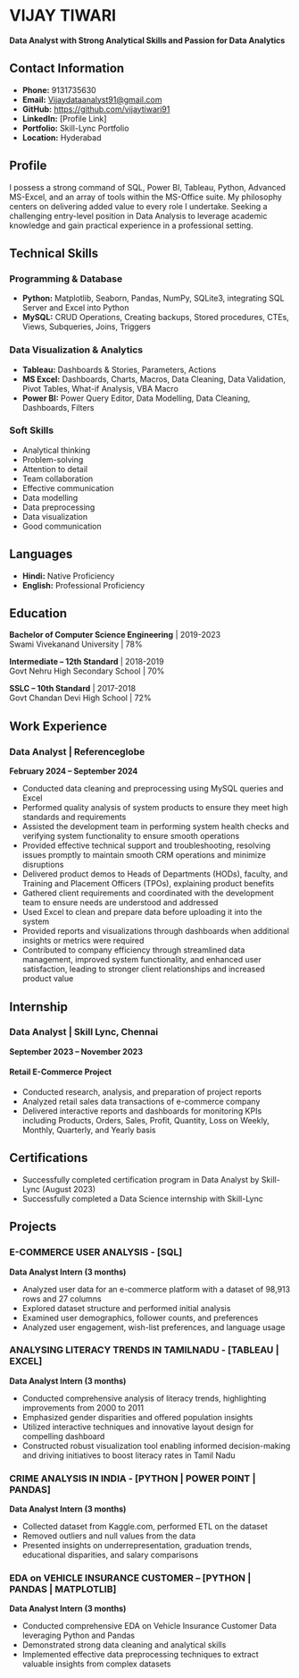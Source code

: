 # VIJAY TIWARI
**Data Analyst with Strong Analytical Skills and Passion for Data Analytics**

## Contact Information
- **Phone:** 9131735630
- **Email:** Vijaydataanalyst91@gmail.com
- **GitHub:** https://github.com/vijaytiwari91
- **LinkedIn:** [Profile Link]
- **Portfolio:** Skill-Lync Portfolio
- **Location:** Hyderabad

## Profile
I possess a strong command of SQL, Power BI, Tableau, Python, Advanced MS-Excel, and an array of tools within the MS-Office suite. My philosophy centers on delivering added value to every role I undertake. Seeking a challenging entry-level position in Data Analysis to leverage academic knowledge and gain practical experience in a professional setting.

## Technical Skills

### Programming & Database
- **Python:** Matplotlib, Seaborn, Pandas, NumPy, SQLite3, integrating SQL Server and Excel into Python
- **MySQL:** CRUD Operations, Creating backups, Stored procedures, CTEs, Views, Subqueries, Joins, Triggers

### Data Visualization & Analytics
- **Tableau:** Dashboards & Stories, Parameters, Actions
- **MS Excel:** Dashboards, Charts, Macros, Data Cleaning, Data Validation, Pivot Tables, What-if Analysis, VBA Macro
- **Power BI:** Power Query Editor, Data Modelling, Data Cleaning, Dashboards, Filters

### Soft Skills
- Analytical thinking
- Problem-solving
- Attention to detail
- Team collaboration
- Effective communication
- Data modelling
- Data preprocessing
- Data visualization
- Good communication

## Languages
- **Hindi:** Native Proficiency
- **English:** Professional Proficiency

## Education

**Bachelor of Computer Science Engineering** | 2019-2023  
Swami Vivekanand University | 78%

**Intermediate – 12th Standard** | 2018-2019  
Govt Nehru High Secondary School | 70%

**SSLC – 10th Standard** | 2017-2018  
Govt Chandan Devi High School | 72%

## Work Experience

### Data Analyst | Referenceglobe
**February 2024 – September 2024**

- Conducted data cleaning and preprocessing using MySQL queries and Excel
- Performed quality analysis of system products to ensure they meet high standards and requirements
- Assisted the development team in performing system health checks and verifying system functionality to ensure smooth operations
- Provided effective technical support and troubleshooting, resolving issues promptly to maintain smooth CRM operations and minimize disruptions
- Delivered product demos to Heads of Departments (HODs), faculty, and Training and Placement Officers (TPOs), explaining product benefits
- Gathered client requirements and coordinated with the development team to ensure needs are understood and addressed
- Used Excel to clean and prepare data before uploading it into the system
- Provided reports and visualizations through dashboards when additional insights or metrics were required
- Contributed to company efficiency through streamlined data management, improved system functionality, and enhanced user satisfaction, leading to stronger client relationships and increased product value

## Internship

### Data Analyst | Skill Lync, Chennai
**September 2023 – November 2023**

#### Retail E-Commerce Project
- Conducted research, analysis, and preparation of project reports
- Analyzed retail sales data transactions of e-commerce company
- Delivered interactive reports and dashboards for monitoring KPIs including Products, Orders, Sales, Profit, Quantity, Loss on Weekly, Monthly, Quarterly, and Yearly basis

## Certifications
- Successfully completed certification program in Data Analyst by Skill-Lync (August 2023)
- Successfully completed a Data Science internship with Skill-Lync

## Projects

### E-COMMERCE USER ANALYSIS - [SQL]
**Data Analyst Intern (3 months)**
- Analyzed user data for an e-commerce platform with a dataset of 98,913 rows and 27 columns
- Explored dataset structure and performed initial analysis
- Examined user demographics, follower counts, and preferences
- Analyzed user engagement, wish-list preferences, and language usage

### ANALYSING LITERACY TRENDS IN TAMILNADU - [TABLEAU | EXCEL]
**Data Analyst Intern (3 months)**
- Conducted comprehensive analysis of literacy trends, highlighting improvements from 2000 to 2011
- Emphasized gender disparities and offered population insights
- Utilized interactive techniques and innovative layout design for compelling dashboard
- Constructed robust visualization tool enabling informed decision-making and driving initiatives to boost literacy rates in Tamil Nadu

### CRIME ANALYSIS IN INDIA - [PYTHON | POWER POINT | PANDAS]
**Data Analyst Intern (3 months)**
- Collected dataset from Kaggle.com, performed ETL on the dataset
- Removed outliers and null values from the data
- Presented insights on underrepresentation, graduation trends, educational disparities, and salary comparisons

### EDA on VEHICLE INSURANCE CUSTOMER – [PYTHON | PANDAS | MATPLOTLIB]
**Data Analyst Intern (3 months)**
- Conducted comprehensive EDA on Vehicle Insurance Customer Data leveraging Python and Pandas
- Demonstrated strong data cleaning and analytical skills
- Implemented effective data preprocessing techniques to extract valuable insights from complex datasets